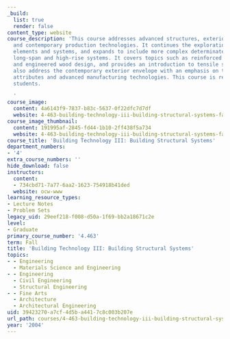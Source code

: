 ```yaml
---
_build:
  list: true
  render: false
content_type: website
course_description: 'This course addresses advanced structures, exterior envelopes
  and contemporary production technologies. It continues the exploration of structural
  elements and systems, and expands to include more complex determinate, indeterminate,
  long-span and high-rise systems. It covers topics such as reinforced concrete, steel
  and engineered wood design, and provides an introduction to tensile systems. Lectures
  also address the contemporary exterior envelope with an emphasis on their performance
  attributes and advanced manufacturing technologies. This course is required of MArch
  students.

  '
course_image:
  content: 4a6143f9-7837-b83c-5637-0f22dfc7d7df
  website: 4-463-building-technology-iii-building-structural-systems-fall-2004
course_image_thumbnail:
  content: 191995af-2845-fd44-1b10-2ff438f5a734
  website: 4-463-building-technology-iii-building-structural-systems-fall-2004
course_title: 'Building Technology III: Building Structural Systems'
department_numbers:
- '4'
extra_course_numbers: ''
hide_download: false
instructors:
  content:
  - 734cbd71-7a77-6aa2-1623-754918b41ded
  website: ocw-www
learning_resource_types:
- Lecture Notes
- Problem Sets
legacy_uid: 29eef218-f008-d50a-1f69-bb2a18671c2e
level:
- Graduate
primary_course_number: '4.463'
term: Fall
title: 'Building Technology III: Building Structural Systems'
topics:
- - Engineering
  - Materials Science and Engineering
- - Engineering
  - Civil Engineering
  - Structural Engineering
- - Fine Arts
  - Architecture
  - Architectural Engineering
uid: 39423270-a7cf-4d5b-a441-7c8c003b207e
url_path: courses/4-463-building-technology-iii-building-structural-systems-fall-2004
year: '2004'
---
```

